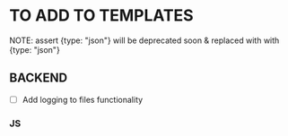 # TO ADD TO TEMPLATES

NOTE: assert {type: "json"} will be deprecated soon & replaced with with {type: "json"}

## BACKEND
- [ ] Add logging to files functionality
### JS